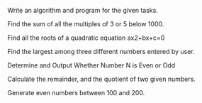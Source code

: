 Write an algorithm and program for the given tasks.

Find the sum of all the multiples of 3 or 5 below 1000.

Find all the roots of a quadratic equation ax2+bx+c=0

Find the largest among three different numbers entered by user.

Determine and Output Whether Number N is Even or Odd

Calculate the remainder, and the quotient of two given numbers.

Generate even numbers between 100 and 200.
